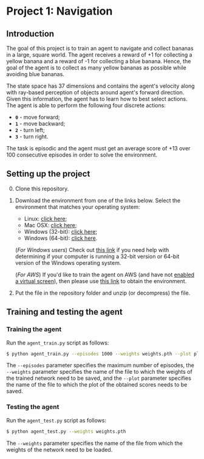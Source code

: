 # Project 1: Navigation

## Introduction

The goal of this project is to train an agent to navigate and collect bananas in a large, square world. The agent receives a reward of +1 for collecting a yellow banana and a reward of -1 for collecting a blue banana. Hence, the goal of the agent is to collect as many yellow bananas as possible while avoiding blue bananas.

The state space has 37 dimensions and contains the agent's velocity along with ray-based perception of objects around agent's forward direction. Given this information, the agent has to learn how to best select actions. The agent is able to perform the following four discrete actions:
- **`0`** - move forward;
- **`1`** - move backward;
- **`2`** - turn left;
- **`3`** - turn right.

The task is episodic and the agent must get an average score of +13 over 100 consecutive episodes in order to solve the environment.

## Setting up the project

0. Clone this repository.

1. Download the environment from one of the links below. Select the environment that matches your operating system:
    - Linux: [click here](https://s3-us-west-1.amazonaws.com/udacity-drlnd/P1/Banana/Banana_Linux.zip);
    - Mac OSX: [click here](https://s3-us-west-1.amazonaws.com/udacity-drlnd/P1/Banana/Banana.app.zip);
    - Windows (32-bit): [click here](https://s3-us-west-1.amazonaws.com/udacity-drlnd/P1/Banana/Banana_Windows_x86.zip);
    - Windows (64-bit): [click here](https://s3-us-west-1.amazonaws.com/udacity-drlnd/P1/Banana/Banana_Windows_x86_64.zip).
    
    (_For Windows users_) Check out [this link](https://support.microsoft.com/en-us/help/827218/how-to-determine-whether-a-computer-is-running-a-32-bit-version-or-64) if you need help with determining if your computer is running a 32-bit version or 64-bit version of the Windows operating system.

    (_For AWS_) If you'd like to train the agent on AWS (and have not [enabled a virtual screen](https://github.com/Unity-Technologies/ml-agents/blob/master/docs/Training-on-Amazon-Web-Service.md)), then please use [this link](https://s3-us-west-1.amazonaws.com/udacity-drlnd/P1/Banana/Banana_Linux_NoVis.zip) to obtain the environment.

2. Put the file in the repository folder and unzip (or decompress) the file. 

## Training and testing the agent

### Training the agent

Run the `agent_train.py` script as follows:

```bash
$ python agent_train.py --episodes 1000 --weights weights.pth --plot plot.png
```

The `--episodes` parameter specifies the maximum number of episodes, the `--weights` parameter specifies the name of the file to which the weights of the trained network need to be saved, and the `--plot` parameter specifies the name of the file to which the plot of the obtained scores needs to be saved.

### Testing the agent

Run the `agent_test.py` script as follows:

```bash
$ python agent_test.py --weights weights.pth
```

The `--weights` parameter specifies the name of the file from which the weights of the network need to be loaded.
